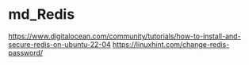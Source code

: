 # md_Redis
https://www.digitalocean.com/community/tutorials/how-to-install-and-secure-redis-on-ubuntu-22-04
https://linuxhint.com/change-redis-password/

